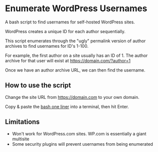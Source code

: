 # Enumerate WordPress Usernames

A bash script to find usernames for self-hosted WordPress sites.

WordPress creates a unique ID for each author sequentially.

This script enumerates through the "ugly" permalink version of author archives to find usernames for ID's 1-100.

For example, the first author on a site usually has an ID of 1. The author archive for that user will exist at https://domain.com/?author=1

Once we have an author archive URL, we can then find the username.

## How to use the script ##

Change the site URL from https://domain.com to your own domain.

Copy & paste the [bash one liner](https://github.com/GaryBairead/Enumerate-Dotorg-Users/blob/master/enumerate) into a terminal, then hit Enter.

## Limitations ##

- Won't work for WordPress.com sites. WP.com is essentially a giant multisite
- Some security plugins will prevent usernames from being enumerated
